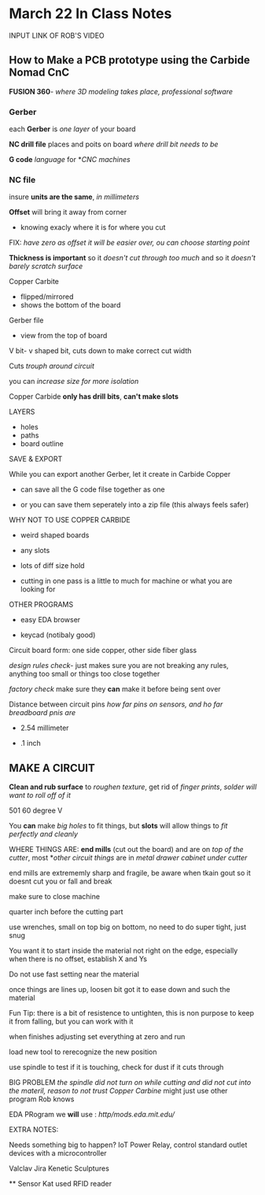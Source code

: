 # March 22 In Class Notes

INPUT LINK OF ROB'S VIDEO

## How to Make a PCB prototype using the Carbide Nomad CnC

**FUSION 360**- *where 3D modeling takes place, professional software*

### Gerber

each **Gerber** is *one layer* of your board

**NC drill file** places and poits on board *where drill bit needs to be*

**G code** *language* for **CNC machines*

### NC file

insure **units are the same**, *in millimeters*

**Offset** will bring it away from corner

- knowing exacly where it is for where you cut

FIX: *have zero as offset it will be easier over, ou can choose starting point*

**Thickness is important** so it *doesn't cut through too much* and so it *doesn't barely scratch surface*

Copper Carbite

- flipped/mirrored
- shows the bottom of the board

Gerber file

- view from the top of board

V bit-  v shaped bit, cuts down to make correct cut width

Cuts *trouph around circuit*

you can *increase size for more isolation*

Copper Carbide **only has drill bits**, **can't make slots**

LAYERS

- holes
- paths
- board outline

SAVE & EXPORT

While you can export another Gerber, let it create in Carbide Copper

- can save all the G code filse together as one

- or you can save them seperately into a zip file (this always feels safer)

WHY NOT TO USE COPPER CARBIDE

- weird shaped boards

- any slots

- lots of diff size hold

- cutting in one pass is a little to much for machine or what you are looking for

OTHER PROGRAMS

- easy EDA browser

- keycad (notibaly good)

Circuit board form: one side copper, other side fiber glass

*design rules check*- just makes sure you are not breaking any rules, anything too small or things too close together

*factory check* make sure they **can** make it before being sent over

Distance between circuit pins *how far pins on sensors, and ho far breadboard pnis are*

- 2.54 millimeter

- .1 inch

## MAKE A CIRCUIT

**Clean and rub surface** to *roughen texture*, get rid of *finger prints*, *solder will want to roll off of it*

501 60 degree V

You **can** make *big holes* to fit things, but **slots** will allow things to *fit perfectly and cleanly*

WHERE THINGS ARE: **end mills** (cut out the board) and are on *top of the cutter*, most **other circuit things* are in *metal drawer cabinet under cutter*

end mills are extrememly sharp and fragile, be aware when tkain gout so it doesnt cut you or fall and break

make sure to close machine

quarter inch before the cutting part

use wrenches, small on top big on bottom, no need to do super tight, just snug

You want it to start inside the material not right on the edge, especially when there is no offset, establish X and Ys

Do not use fast setting near the material

once things are lines up, loosen bit got it to ease down and such the material

Fun Tip: there is a bit of resistence to untighten, this is non purpose to keep it from falling, but you can work with it

when finishes adjusting set everything at zero and run

load new tool to rerecognize the new position

use spindle to test if it is touching, check for dust if it cuts through

BIG PROBLEM *the spindle did not turn on while cutting and did not cut into the materil, reason to not trust Copper Carbine* might just use other program Rob knows

EDA PRogram we **will** use : *http/mods.eda.mit.edu/*

EXTRA NOTES:

Needs something big to happen? IoT Power Relay, control standard outlet devices with a microcontroller

Valclav Jira Kenetic Sculptures

** Sensor Kat used RFID reader